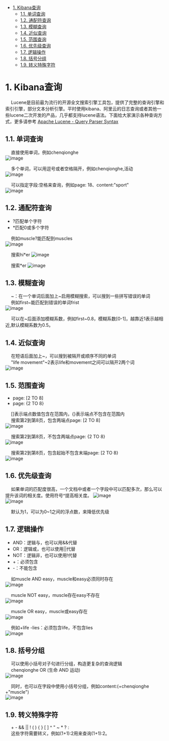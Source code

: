 
<!-- TOC -->

- [1. Kibana查询](#1-kibana查询)
    - [1.1. 单词查询](#11-单词查询)
    - [1.2. 通配符查询](#12-通配符查询)
    - [1.3. 模糊查询](#13-模糊查询)
    - [1.4. 近似查询](#14-近似查询)
    - [1.5. 范围查询](#15-范围查询)
    - [1.6. 优先级查询](#16-优先级查询)
    - [1.7. 逻辑操作](#17-逻辑操作)
    - [1.8. 括号分组](#18-括号分组)
    - [1.9. 转义特殊字符](#19-转义特殊字符)

<!-- /TOC -->

# 1. Kibana查询
<!-- 

https://www.cnblogs.com/chenqionghe/p/12501218.html
-->

&emsp; Lucene是目前最为流行的开源全文搜索引擎工具包，提供了完整的查询引擎和索引引擎，部分文本分析引擎。平时使用kibana、阿里云的日志查询或者其他一些lucene二次开发的产品，几乎都支持lucene语法。下面给大家演示各种查询方式，更多请参考 [Apache Lucene - Query Parser Syntax](https://lucene.apache.org/core/2_9_4/queryparsersyntax.html)  

## 1.1. 单词查询
&emsp; 直接使用单词，例如chenqionghe  
![image](https://gitee.com/wt1814/pic-host/raw/master/images/ES/es-89.png)  

&emsp; 多个单词，可以用逗号或者空格隔开，例如chenqionghe,活动  
![image](https://gitee.com/wt1814/pic-host/raw/master/images/ES/es-90.png)  

&emsp; 可以指定字段:空格来查询，例如page: 18、content:"sport"  
![image](https://gitee.com/wt1814/pic-host/raw/master/images/ES/es-91.png)  


## 1.2. 通配符查询
* ?匹配单个字符
* *匹配0或多个字符

&emsp; 例如muscle?能匹配到muscles  
![image](https://gitee.com/wt1814/pic-host/raw/master/images/ES/es-92.png)  

&emsp; 搜索hi*er
![image](https://gitee.com/wt1814/pic-host/raw/master/images/ES/es-93.png)  

&emsp; 搜索*er
![image](https://gitee.com/wt1814/pic-host/raw/master/images/ES/es-94.png)  


## 1.3. 模糊查询
&emsp; ~：在一个单词后面加上~启用模糊搜索，可以搜到一些拼写错误的单词  
&emsp; 例如first~能匹配到错误的单词frist  
![image](https://gitee.com/wt1814/pic-host/raw/master/images/ES/es-95.png)  

&emsp; 可以在~后面添加模糊系数，例如first~0.8，模糊系数\[0-1]，越靠近1表示越相近,默认模糊系数为0.5。  

## 1.4. 近似查询
&emsp; 在短语后面加上~，可以搜到被隔开或顺序不同的单词  
&emsp; "life movement"~2表示life和movement之间可以隔开2两个词  
![image](https://gitee.com/wt1814/pic-host/raw/master/images/ES/es-96.png)  

## 1.5. 范围查询

* page: [2 TO 8]
* page: {2 TO 8}

&emsp; []表示端点数值包含在范围内，{}表示端点不包含在范围内  
&emsp; 搜索第2到第8页，包含两端点page: [2 TO 8]  
![image](https://gitee.com/wt1814/pic-host/raw/master/images/ES/es-97.png)  

&emsp; 搜索第2到第8页，不包含两端点page: {2 TO 8}  
![image](https://gitee.com/wt1814/pic-host/raw/master/images/ES/es-98.png)  

&emsp; 搜索第2到第8页，包含起始不包含末端page: [2 TO 8}  
![image](https://gitee.com/wt1814/pic-host/raw/master/images/ES/es-99.png)  

## 1.6. 优先级查询
&emsp; 如果单词的匹配度很高，一个文档中或者一个字段中可以匹配多次，那么可以提升该词的相关度。使用符号^提高相关度。
![image](https://gitee.com/wt1814/pic-host/raw/master/images/ES/es-100.png)  
![image](https://gitee.com/wt1814/pic-host/raw/master/images/ES/es-101.png)  

&emsp; 默认为1，可以为0~1之间的浮点数，来降低优先级

## 1.7. 逻辑操作

* AND：逻辑与，也可以用&&代替
* OR：逻辑或，也可以使用||代替
* NOT：逻辑非，也可以使用!代替
* +：必须包含
* -：不能包含

&emsp; 如muscle AND easy，muscle和easy必须同时存在  
![image](https://gitee.com/wt1814/pic-host/raw/master/images/ES/es-102.png)  

&emsp; muscle NOT easy，muscle存在easy不存在  
![image](https://gitee.com/wt1814/pic-host/raw/master/images/ES/es-103.png)  

&emsp; muscle OR easy，muscle或easy存在  
![image](https://gitee.com/wt1814/pic-host/raw/master/images/ES/es-104.png)  

&emsp; 例如+life -lies：必须包含life，不包含lies  
![image](https://gitee.com/wt1814/pic-host/raw/master/images/ES/es-105.png)  

## 1.8. 括号分组
&emsp; 可以使用小括号对子句进行分组，构造更复杂的查询逻辑  
&emsp; chenqionghe OR (生命 AND 运动)  
![image](https://gitee.com/wt1814/pic-host/raw/master/images/ES/es-106.png)  

&emsp; 同时，也可以在字段中使用小括号分组，例如content:(+chenqionghe +"muscle")  
![image](https://gitee.com/wt1814/pic-host/raw/master/images/ES/es-107.png)  


## 1.9. 转义特殊字符
&emsp; + - && || ! ( ) { } [ ] ^ " ~ * ? : \
&emsp; 这些字符需要转义，例如\(1\+1\)\:2用来查询(1+1):2。  
